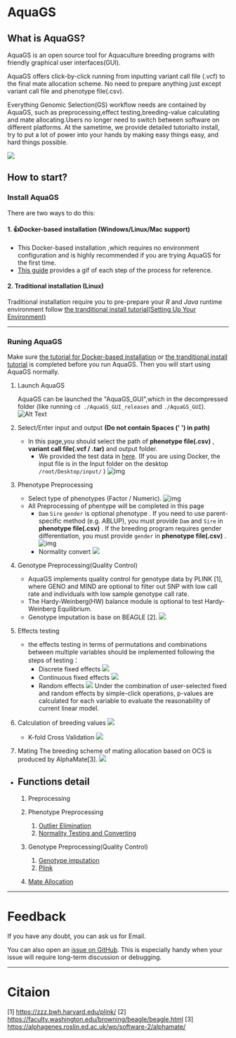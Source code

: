 # AquaGS

## What is AquaGS?

AquaGS is an open source tool for Aquaculture breeding programs with friendly graphical user interfaces(GUI).

AquaGS offers click-by-click running from inputting variant call file (.vcf) to the final mate allocation scheme. No need to prepare anything just except variant call file and phenotype file(.csv).

Everything Genomic Selection(GS) workflow needs are contained by AquaGS, such as preprocessing,effect testing,breeding-value calculating and mate allocating.Users no longer need to switch between software on different platforms. At the sametime, we  provide detailed tutorialto install, try to put a lot of power into your hands by making easy things easy, and hard things possible.

![](./AquaGS/Md/Allpage.png)

## How to start?

### Install AquaGS

There are two ways to do this:

#### 1. 👍Docker-based installation (Windows/Linux/Mac support)

- This Docker-based installation ,which requires no environment configuration and is highly recommended if you are trying AquaGS for the first time.
- [This guide](./AquaGS/Md/Docker-based-installation.md) provides a gif of each step of the process for reference.

#### 2. Traditional installation (Linux)

Traditional installation require you to pre-prepare your *R* and *Java* runtime environment follow [the tranditional install tutorial(Setting Up Your Environment)](./AquaGS/Md/Setting_Up_Your_Environment.md)

---

### Runing AquaGS

  Make sure [the tutorial for Docker-based installation](./AquaGS/Md/Docker-based-installation.md) or [the tranditional install tutorial](./AquaGS/Md/Setting_Up_Your_Environment.md) is completed before you run AquaGS. Then you will start using AquaGS normally.

1. Launch AquaGS

   AquaGS can be launched  the "AquaGS_GUI",which in the decompressed folder (like running `cd ./AquaGS_GUI_releases` and  `./AquaGS_GUI`).
   ![Alt Text](/AquaGS/Md/gif/lanuchAquaGS.gif)
2. Select/Enter input and output **(Do not contain Spaces (' ') in path)**

   - In this page,you should select the path of **phenotype file(.csv)** , **variant call file(.vcf / .tar)** and output folder.
     - We provided the test data in [here](https://github.com/Ying-Lab/AquaGS/releases/download/data/testdata.rar). (If you are using Docker, the input file is in the Input folder on the desktop `/root/Desktop/input/` )
       ![img](AquaGS/Md/gif/Selectinputandoutput.gif)
3. Phenotype Preprocessing

   - Select type of phenotypes (Factor / Numeric).
     ![img](AquaGS/Md/gif/selectfactortype.gif)
   - All Preprocessing of phentype will be completed in this page
     - `Dam` `Sire` `gender` is optional phenotype . If you need to use parent-specific method (e.g. ABLUP), you must provide `Dam` and `Sire` in **phenotype file(.csv)** . If the breeding program requires gender differentiation, you must provide `gender` in **phenotype file(.csv)** .
       ![img](AquaGS/Md/gif/filteroutlier.gif)
     - Normality convert
       ![](AquaGS/Md/gif/normalize.gif)
4. Genotype Preprocessing(Quality Control)

   - AquaGS implements quality control for genotype data by PLINK [1], where GENO and MIND are optional to filter out SNP with low call rate and individuals with low sample genotype call rate.
   - The Hardy-Weinberg(HW) balance module is optional to test Hardy-Weinberg Equilibrium.
   - Genotype imputation is base on BEAGLE [2].
     ![](AquaGS/Md/gif/qc.gif)
5. Effects testing

   - the effects testing in terms of permutations and combinations between multiple variables should be implemented following the steps of testing：
     - Discrete fixed effects
       ![](AquaGS/Md/gif/fixeffect1.gif)
     - Continuous fixed effects
       ![](AquaGS/Md/gif/fixeffect2.gif)
     - Random effects
       ![](AquaGS/Md/gif/randomeffect.gif)
       Under the combination of user-selected fixed and random effects by simple-click operations, p-values are calculated for each variable to evaluate the reasonability of current linear model.
6. Calculation of breeding values
   ![](/AquaGS/Md/gif/Calculation%20of%20breeding%20values.gif)

   - K-fold Cross Validation
     ![](AquaGS/Md/gif/Kvalidate.gif)
7. Mating
   The breeding scheme of mating allocation based on OCS is produced by AlphaMate[3].
   ![](AquaGS/Md/gif/mating.gif)

- ## Functions detail

  1. Preprocessing
  2. Phenotype Preprocessing

     1. [Outlier Elimination](./AquaGS/Md/Outlier_elimination.md)
     2. [Normality Testing and Converting](./AquaGS/Md/Normality.md)
  3. Genotype Preprocessing(Quality Control)

     1. [Genotype imputation](https://faculty.washington.edu/browning/beagle/beagle.html)
     2. [Plink](https://www.cog-genomics.org/plink/)
  4. [Mate Allocation](https://github.com/AlphaGenes/AlphaMate)

---

# Feedback

If you have any doubt, you can ask us for Email.

You can also open an [issue on GitHub](https://github.com/LiangBeam9810/AquaGS_GUI/issues). This is especially handy when your issue will require long-term discussion or debugging.

---

# Citaion

[1] https://zzz.bwh.harvard.edu/plink/
[2] https://faculty.washington.edu/browning/beagle/beagle.html
[3] https://alphagenes.roslin.ed.ac.uk/wp/software-2/alphamate/
